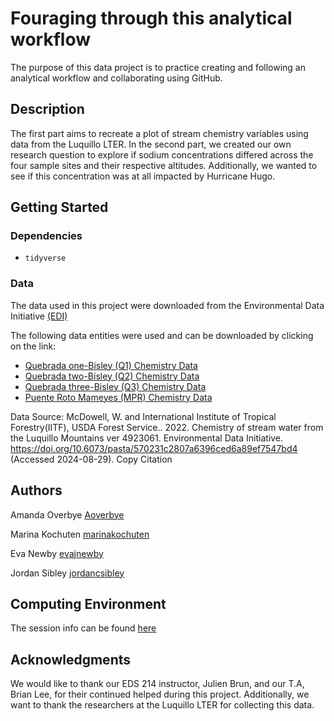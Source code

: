 
# Fouraging through this analytical workflow

The purpose of this data project is to practice creating and following an analytical workflow and collaborating using GitHub.  

## Description

The first part aims to recreate a plot of stream chemistry variables using data from the Luquillo LTER. In the second part, we created our own research question to explore if sodium concentrations differed across the four sample sites and their respective altitudes. Additionally, we wanted to see if this concentration was at all impacted by Hurricane Hugo. 


## Getting Started

### Dependencies

- `tidyverse`

### Data

The data used in this project were downloaded from the Environmental Data Initiative [(EDI)](https://portal.edirepository.org/nis/mapbrowse?packageid=knb-lter-luq.20.4923061)

The following data entities were used and can be downloaded by clicking on the link: 

- [Quebrada one-Bisley (Q1) Chemistry Data](Download)
- [Quebrada two-Bisley (Q2) Chemistry Data](Download)
- [Quebrada three-Bisley (Q3) Chemistry Data](Download)
- [Puente Roto Mameyes (MPR) Chemistry Data](Download)


Data Source:
McDowell, W. and International Institute of Tropical Forestry(IITF), USDA Forest Service.. 2022. Chemistry of stream water from the Luquillo Mountains ver 4923061. Environmental Data Initiative. https://doi.org/10.6073/pasta/570231c2807a6396ced6a89ef7547bd4 (Accessed 2024-08-29).
Copy Citation


## Authors

Amanda Overbye 
[Aoverbye](https://github.com/Aoverbye)

Marina Kochuten
[marinakochuten](https://github.com/marinakochuten)

Eva Newby 
[evajnewby](https://github.com/evajnewby)

Jordan Sibley 
[jordancsibley](https://github.com/jordancsibley)


## Computing Environment 
The session info can be found [here]()


## Acknowledgments

We would like to thank our EDS 214 instructor, Julien Brun, and our T.A, Brian Lee, for their continued helped during this project. Additionally, we want to thank the researchers at the Luquillo LTER for collecting this data. 
